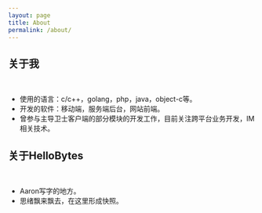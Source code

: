 ```yaml
---
layout: page
title: About
permalink: /about/
---
```


## 关于我

<br/>

- 使用的语言：c/c++，golang，php，java，object-c等。
- 开发的软件：移动端，服务端后台，网站前端。
- 曾参与主导卫士客户端的部分模块的开发工作，目前关注跨平台业务开发，IM相关技术。

## 关于HelloBytes

<br/>

- Aaron写字的地方。
- 思绪飘来飘去，在这里形成快照。


